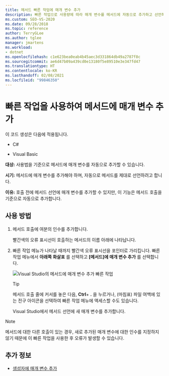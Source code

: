 ```yaml
---
title: 메서드 빠른 작업에 매개 변수 추가
description: 빠른 작업으로 사용량에 따라 매개 변수를 메서드에 자동으로 추가하고 선언하는 방법을 알아봅니다.
ms.custom: SEO-VS-2020
ms.date: 09/28/2018
ms.topic: reference
author: TerryGLee
ms.author: tglee
manager: jmartens
ms.workload:
- dotnet
ms.openlocfilehash: c1e623bea0eab4b45aec3d331864db49a2787f8c
ms.sourcegitcommit: ae6d47b09a439cd0e13180f5e89510e3e347fd47
ms.translationtype: HT
ms.contentlocale: ko-KR
ms.lasthandoff: 02/08/2021
ms.locfileid: "99846350"
---
```

# <a name="add-a-parameter-to-a-method-using-a-quick-action"></a>빠른 작업을 사용하여 메서드에 매개 변수 추가

이 코드 생성은 다음에 적용됩니다.

- C#

- Visual Basic

**대상:** 사용법을 기준으로 메서드에 매개 변수를 자동으로 추가할 수 있습니다.

**시기:** 메서드에 매개 변수를 추가해야 하며, 자동으로 메서드를 제대로 선언하려고 합니다.

**이유:** 호출 전에 메서드 선언에 매개 변수를 추가할 수 있지만, 이 기능은 메서드 호출을 기준으로 자동으로 추가합니다.

## <a name="how-to-use-it"></a>사용 방법

1. 메서드 호출에 여분의 인수를 추가합니다.

   빨간색의 오류 표시선이 호출하는 메서드의 이름 아래에 나타납니다.

2. 빠른 작업 메뉴가 나타날 때까지 빨간색 오류 표시선을 포인터로 가리킵니다. 빠른 작업 메뉴에서 **아래쪽 화살표** 를 선택하고 **[메서드]에 매개 변수 추가** 를 선택합니다.

   ![Visual Studio의 메서드에 매개 변수 추가 빠른 작업](media/add-parameter-to-method.png)

   > [!TIP]
   > 메서드 호출 줄에 커서를 놓은 다음, **Ctrl**+ **.** 을 누르거나, (마침표) 파일 여백에 있는 전구 아이콘을 선택하여 빠른 작업 메뉴에 액세스할 수도 있습니다.

   Visual Studio에서 메서드 선언에 새 매개 변수를 추가합니다.

> [!NOTE]
> 메서드에 대한 다른 호출이 있는 경우, 새로 추가된 매개 변수에 대한 인수를 지정하지 않기 때문에 이 빠른 작업을 사용한 후 오류가 발생할 수 있습니다.

## <a name="see-also"></a>추가 정보

- [생성자에 매개 변수 추가](generate-constructor.md#addparameter)
